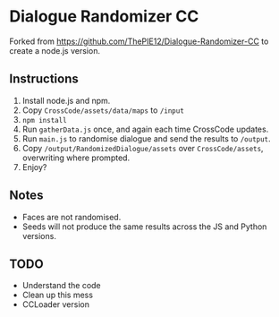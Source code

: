 # Dialogue Randomizer CC

Forked from https://github.com/ThePIE12/Dialogue-Randomizer-CC to create a node.js version.

## Instructions

1. Install node.js and npm.
1. Copy `CrossCode/assets/data/maps` to `/input`
1. `npm install`
1. Run `gatherData.js` once, and again each time CrossCode updates.
1. Run `main.js` to randomise dialogue and send the results to `/output`.
1. Copy `/output/RandomizedDialogue/assets` over `CrossCode/assets`, overwriting where prompted.
1. Enjoy?

## Notes

- Faces are not randomised.
- Seeds will not produce the same results across the JS and Python versions.

## TODO

- Understand the code
- Clean up this mess
- CCLoader version
